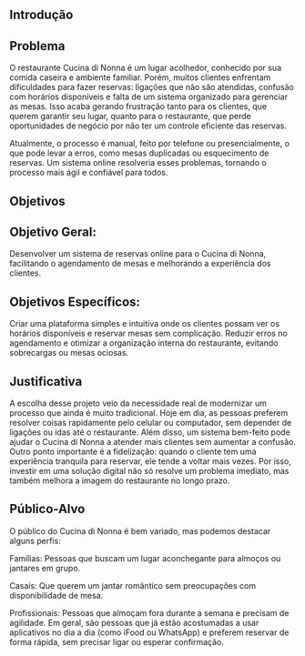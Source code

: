 ## Introdução
## Problema

O restaurante Cucina di Nonna é um lugar acolhedor, conhecido por sua comida caseira e ambiente familiar. Porém, muitos clientes enfrentam dificuldades para fazer reservas: ligações que não são atendidas, confusão com horários disponíveis e falta de um sistema organizado para gerenciar as mesas. Isso acaba gerando frustração tanto para os clientes, que querem garantir seu lugar, quanto para o restaurante, que perde oportunidades de negócio por não ter um controle eficiente das reservas.

Atualmente, o processo é manual, feito por telefone ou presencialmente, o que pode levar a erros, como mesas duplicadas ou esquecimento de reservas. Um sistema online resolveria esses problemas, tornando o processo mais ágil e confiável para todos.

## Objetivos
## Objetivo Geral:

Desenvolver um sistema de reservas online para o Cucina di Nonna, facilitando o agendamento de mesas e melhorando a experiência dos clientes.

## Objetivos Específicos:

Criar uma plataforma simples e intuitiva onde os clientes possam ver os horários disponíveis e reservar mesas sem complicação.
Reduzir erros no agendamento e otimizar a organização interna do restaurante, evitando sobrecargas ou mesas ociosas.

## Justificativa
A escolha desse projeto veio da necessidade real de modernizar um processo que ainda é muito tradicional. Hoje em dia, as pessoas preferem resolver coisas rapidamente pelo celular ou computador, sem depender de ligações ou idas até o restaurante. Além disso, um sistema bem-feito pode ajudar o Cucina di Nonna a atender mais clientes sem aumentar a confusão.
Outro ponto importante é a fidelização: quando o cliente tem uma experiência tranquila para reservar, ele tende a voltar mais vezes. Por isso, investir em uma solução digital não só resolve um problema imediato, mas também melhora a imagem do restaurante no longo prazo.

## Público-Alvo
O público do Cucina di Nonna é bem variado, mas podemos destacar alguns perfis:

Famílias: Pessoas que buscam um lugar aconchegante para almoços ou jantares em grupo.

Casais: Que querem um jantar romântico sem preocupações com disponibilidade de mesa.

Profissionais: Pessoas que almoçam fora durante a semana e precisam de agilidade.
Em geral, são pessoas que já estão acostumadas a usar aplicativos no dia a dia (como iFood ou WhatsApp) e preferem reservar de forma rápida, sem precisar ligar ou esperar confirmação.